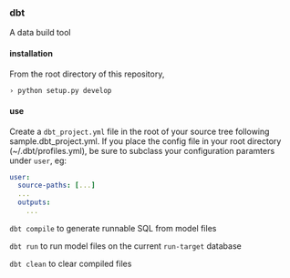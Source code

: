 ### dbt

A data build tool

#### installation

From the root directory of this repository,

```bash
› python setup.py develop
```

#### use

Create a `dbt_project.yml` file in the root of your source tree
following sample.dbt_project.yml. If you place the config file
in your root directory (~/.dbt/profiles.yml), be sure to subclass
your configuration paramters under `user`, eg:

```yml
user:
  source-paths: [...]
  ...
  outputs:
    ...
```

`dbt compile` to generate runnable SQL from model files

`dbt run` to run model files on the current `run-target` database

`dbt clean` to clear compiled files
